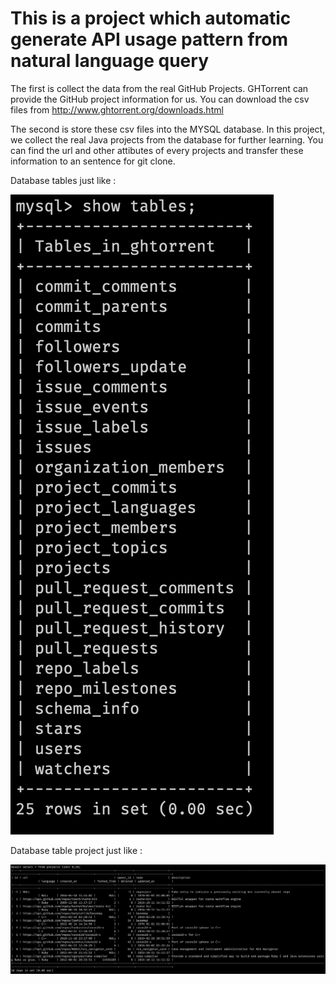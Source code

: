 # This is a project which automatic generate API usage pattern from natural language query

The first is collect the data from the real GitHub Projects.
GHTorrent can provide the GitHub project information for us. You can download the csv files from http://www.ghtorrent.org/downloads.html


The second is store these csv files into the MYSQL database.
In this project, we collect the real Java projects from the database for further learning.
You can find the url and other attibutes of every projects and transfer these information to an sentence for git clone.

Database tables just like :

![database_tables](https://github.com/JerrySheep/Automatic-generate-API-usage-pattern-from-natural-language-query/blob/master/img/database_tables.png)

Database table project just like :

![database_table_project](https://github.com/JerrySheep/Automatic-generate-API-usage-pattern-from-natural-language-query/blob/master/img/database_project.png)
